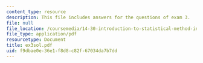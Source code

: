 ```yaml
---
content_type: resource
description: This file includes answers for the questions of exam 3.
file: null
file_location: /coursemedia/14-30-introduction-to-statistical-method-in-economics-spring-2006/f9dbae0e36e1f8d8c82f67034da7b7dd_ex3sol.pdf
file_type: application/pdf
resourcetype: Document
title: ex3sol.pdf
uid: f9dbae0e-36e1-f8d8-c82f-67034da7b7dd
---
```

